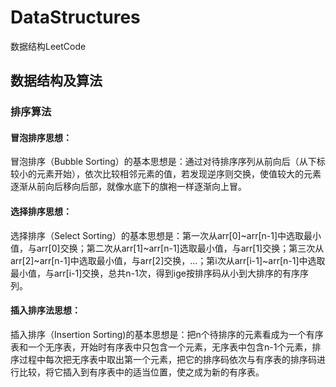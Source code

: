# DataStructures
数据结构LeetCode

## 数据结构及算法

### 排序算法
#### 冒泡排序思想：
冒泡排序（Bubble Sorting）的基本思想是：通过对待排序序列从前向后（从下标较小的元素开始），依次比较相邻元素的值，若发现逆序则交换，使值较大的元素逐渐从前向后移向后部，就像水底下的旗袍一样逐渐向上冒。
#### 选择排序思想：
选择排序（Select Sorting）的基本思想是：第一次从arr[0]~arr[n-1]中选取最小值，与arr[0]交换；第二次从arr[1]~arr[n-1]选取最小值，与arr[1]交换；第三次从arr[2]~arr[n-1]中选取最小值，与arr[2]交换，...；第i次从arr[i-1]~arr[n-1]中选取最小值，与arr[i-1]交换，总共n-1次，得到ige按排序码从小到大排序的有序序列。
#### 插入排序法思想：
插入排序（Insertion Sorting)的基本思想是：把n个待排序的元素看成为一个有序表和一个无序表，开始时有序表中只包含一个元素，无序表中包含n-1个元素，排序过程中每次把无序表中取出第一个元素，把它的排序码依次与有序表的排序码进行比较，将它插入到有序表中的适当位置，使之成为新的有序表。
